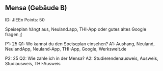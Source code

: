 ## Mensa (Gebäude B)
ID: JIEEn
Points: 50

Speiseplan hängt aus, Neuland.app, THI-App oder gutes altes Google fragen ;)

P1: 25
Q1: Wo kannst du den Speiseplan einsehen?
A1: Aushang, Neuland, NeulandApp, Neuland-App, THI-App, Google, Werkswelt.de

P2: 25
Q2: Wie zahle ich in der Mensa?
A2: Studierendenausweis, Ausweis, Studiausweis, THI-Ausweis 
